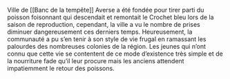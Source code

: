 Ville de [[Banc de la tempête]]
Averse a été fondée pour tirer parti du poisson foisonnant qui descendait et remontait le Crochet bleu lors de la saison de reproduction, cependant, la ville a vu le nombre de prises diminuer dangereusement ces derniers temps. Heureusement, la communauté a pu s’en tenir à son style de vie frugal en ramassant les palourdes des nombreuses colonies de la région. Les jeunes qui n’ont connu que cette vie se contentent de ce mode d’existence très simple et de la nourriture fade qu’il leur procure mais les anciens attendent impatiemment le retour des poissons.